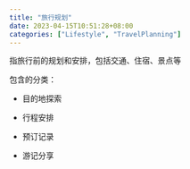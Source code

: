 ```yaml
---
title: "旅行规划"
date: 2023-04-15T10:51:28+08:00
categories: ["Lifestyle", "TravelPlanning"]
---
```


指旅行前的规划和安排，包括交通、住宿、景点等

包含的分类：

* 目的地探索

* 行程安排

* 预订记录

* 游记分享
